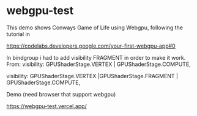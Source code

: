 # webgpu-test

This demo shows Conways Game of Life using Webgpu, following the tutorial in

https://codelabs.developers.google.com/your-first-webgpu-app#0

In bindgroup i had to add visibility FRAGMENT in order to make it work.
From:
visibility: GPUShaderStage.VERTEX | GPUShaderStage.COMPUTE,

visibility: GPUShaderStage.VERTEX |GPUShaderStage.FRAGMENT | GPUShaderStage.COMPUTE,


Demo (need browser that support webgpu)

https://webgpu-test.vercel.app/
